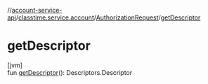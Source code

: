 //[account-service-api](../../../index.md)/[classtime.service.account](../index.md)/[AuthorizationRequest](index.md)/[getDescriptor](get-descriptor.md)

# getDescriptor

[jvm]\
fun [getDescriptor](get-descriptor.md)(): Descriptors.Descriptor
